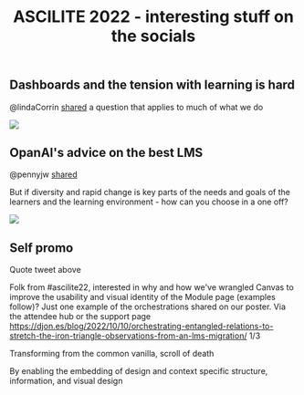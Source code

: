 ﻿---
title: ASCILITE 2022 - interesting stuff on the socials
---
## Dashboards and the tension with learning is hard

@lindaCorrin [shared](https://twitter.com/LindaCorrin/status/1599568004232392705) a question that applies to much of what we do

![](https://djon.es/assets/memex/sense/Conferences/ascilite2022/images/dashboardsHard.png)  

## OpanAI's advice on the best LMS

@pennyjw [shared](https://twitter.com/pennyjw/status/1599726226842996736)

But if diversity and rapid change is key parts of the needs and goals of the learners and the learning environment - how can you choose in a one off? 

![](https://djon.es/assets/memex/sense/Conferences/ascilite2022/images/openAiBestLMS.png)  

## Self promo

Quote tweet above 

Folk from #ascilite22, interested in why and how we've wrangled Canvas to improve the usability and visual identity of the Module page (examples follow)?  Just one example of the orchestrations shared on our poster. Via the attendee hub or the support page https://djon.es/blog/2022/10/10/orchestrating-entangled-relations-to-stretch-the-iron-triangle-observations-from-an-lms-migration/ 1/3


Transforming from the common vanilla, scroll of death 


By enabling the embedding of design and context specific structure, information, and visual design